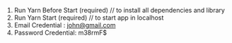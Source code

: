 1. Run Yarn Before Start (required) // to install all dependencies and library
2. Run Yarn Start (required) // to start app in localhost
3. Email Credential : john@gmail.com
4. Password Credential: m38rmF$
